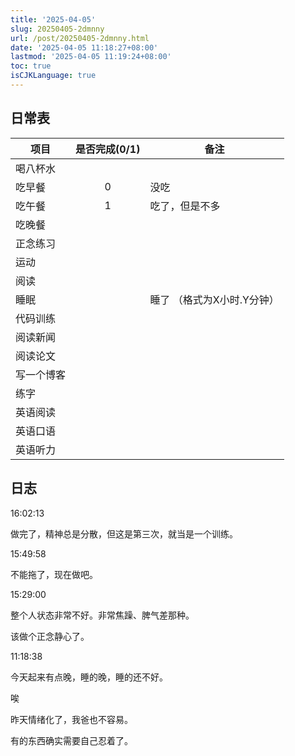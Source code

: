 ```yaml
---
title: '2025-04-05'
slug: 20250405-2dmnny
url: /post/20250405-2dmnny.html
date: '2025-04-05 11:18:27+08:00'
lastmod: '2025-04-05 11:19:24+08:00'
toc: true
isCJKLanguage: true
---
```






## 日常表

|项目|是否完成(0/1)|备注|
| ------------| :-------------: | -----------------------------|
|喝八杯水|||
|吃早餐|0|没吃|
|吃午餐|1|吃了，但是不多|
|吃晚餐|||
|正念练习|||
|运动|||
|阅读|||
|睡眠||睡了  （格式为X小时.Y分钟）|
|代码训练|||
|阅读新闻|||
|阅读论文|||
|写一个博客|||
|练字|||
|英语阅读|||
|英语口语|||
|英语听力|||

## 日志

16:02:13

做完了，精神总是分散，但这是第三次，就当是一个训练。

15:49:58

不能拖了，现在做吧。

15:29:00

整个人状态非常不好。非常焦躁、脾气差那种。

该做个正念静心了。

11:18:38

今天起来有点晚，睡的晚，睡的还不好。

唉

昨天情绪化了，我爸也不容易。

有的东西确实需要自己忍着了。
